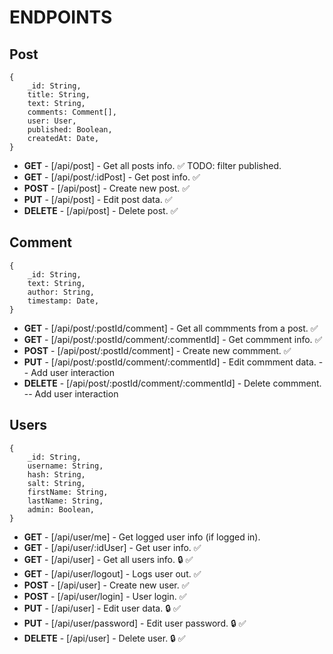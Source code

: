 # ENDPOINTS

## Post

```
{
    _id: String,
    title: String,
    text: String,
    comments: Comment[],
    user: User,
    published: Boolean,
    createdAt: Date,
}
```

-   **GET** - [/api/post] - Get all posts info. ✅ TODO: filter published.
-   **GET** - [/api/post/:idPost] - Get post info. ✅
-   **POST** - [/api/post] - Create new post. ✅
-   **PUT** - [/api/post] - Edit post data. ✅
-   **DELETE** - [/api/post] - Delete post. ✅

## Comment

```
{
    _id: String,
    text: String,
    author: String,
    timestamp: Date,
}
```

-   **GET** - [/api/post/:postId/comment] - Get all commments from a post. ✅
-   **GET** - [/api/post/:postId/comment/:commentId] - Get commment info. ✅
-   **POST** - [/api/post/:postId/comment] - Create new commment. ✅
-   **PUT** - [/api/post/:postId/comment/:commentId] - Edit commment data.  -- Add user interaction
-   **DELETE** - [/api/post/:postId/comment/:commentId] - Delete commment.  -- Add user interaction

## Users

```
{
    _id: String,
    username: String,
    hash: String,
    salt: String,
    firstName: String,
    lastName: String,
    admin: Boolean,
}
```

-   **GET** - [/api/user/me] - Get logged user info (if logged in).
-   **GET** - [/api/user/:idUser] - Get user info. ✅
-   **GET** - [/api/user] - Get all users info. 🔒 ✅
-   **GET** - [/api/user/logout] - Logs user out. ✅
-   **POST** - [/api/user] - Create new user. ✅
-   **POST** - [/api/user/login] - User login. ✅
-   **PUT** - [/api/user] - Edit user data. 🔒 ✅
-   **PUT** - [/api/user/password] - Edit user password. 🔒 ✅
-   **DELETE** - [/api/user] - Delete user. 🔒 ✅

